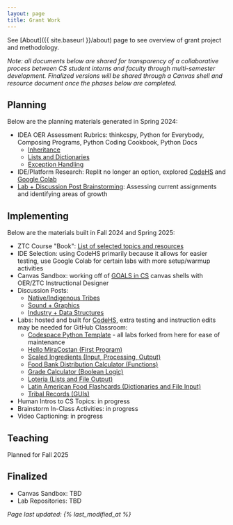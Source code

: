 ```yaml
---
layout: page
title: Grant Work
---
```


See [About]({{ site.baseurl }}/about) page to see overview of grant project and methodology.

_Note: all documents below are shared for transparency of a collaborative process between CS student interns and faculty through multi-semester development. Finalized versions will be shared through a Canvas shell and resource document once the phases below are completed._

## Planning

Below are the planning materials generated in Spring 2024:

- IDEA OER Assessment Rubrics: thinkcspy, Python for Everybody, Composing Programs, Python Coding Cookbook, Python Docs
  - [Inheritance](https://docs.google.com/spreadsheets/d/1AfVOUIk1CYbxDsIXFJVDTNrVkIwC9Fm-tWHcSuwKSxU/edit?usp=sharing)
  - [Lists and Dictionaries](https://docs.google.com/spreadsheets/d/1eZ-Uqn2h_qwYpFO-xR6pekr9T_JfhNr1tg0HVjLLOSw/edit?usp=sharing)
  - [Exception Handling](https://docs.google.com/spreadsheets/d/1eNwTG2W440Pc7xFyslgOiDmnTffdNEpK1apxJpad_q8/edit?usp=sharing)
- IDE/Platform Research: Replit no longer an option, explored [CodeHS](https://codehs.com/) and [Google Colab](https://colab.research.google.com/)
- [Lab + Discussion Post Brainstorming](https://docs.google.com/spreadsheets/d/193aQqEYcAw8CuuXU1deYpJYzWN_eNVjqC1AkklMhtNk/edit?usp=sharing): Assessing current assignments and identifying areas of growth

## Implementing

Below are the materials built in Fall 2024 and Spring 2025:

- ZTC Course "Book": [List of selected topics and resources](https://docs.google.com/spreadsheets/d/10G0nflkJyO_8tcQbuAXVOxZ61q2ZfL8z6aybSP71emk/edit?usp=sharing)
- IDE Selection: using CodeHS primarily because it allows for easier testing, use Google Colab for certain labs with more setup/warmup activities
- Canvas Sandbox: working off of [GOALS in CS](https://miracostacs.github.io/curriculum.html) canvas shells with OER/ZTC Instructional Designer
- Discussion Posts:
  - [Native/Indigenous Tribes](https://docs.google.com/document/d/1kjzEwAlF618eXTiId6djGS31G1vqy-n9wERBXZ4etBQ/edit?usp=sharing)
  - [Sound + Graphics](https://docs.google.com/document/d/1wFh2P13fI2xSC4RsuFm9fNT7L7gjOidJ0-dDfHs8kaA/edit?usp=sharing)
  - [Industry + Data Structures](https://docs.google.com/document/d/1uzYlEkakWgtG7gzArpKeQrWKuqAgXP9zPOODKrhIsJ0/edit?usp=sharing)
- Labs: hosted and built for [CodeHS](https://codehs.com/), extra testing and instruction edits may be needed for GitHub Classroom:
  - [Codespace Python Template](https://github.com/MiraCostaCS/MCC-Python-Codespace-Template) - all labs forked from here for ease of maintenance
  - [Hello MiraCostan (First Program)](https://github.com/MiraCostaCS/CS138-L01-HelloMiraCostan)
  - [Scaled Ingredients (Input, Processing, Output)](https://github.com/MiraCostaCS/CS138-L02-ScaledIngredients)
  - [Food Bank Distribution Calculator (Functions)](https://github.com/MiraCostaCS/CS138-L03-Food-Bank/)
  - [Grade Calculator (Boolean Logic)](https://github.com/MiraCostaCS/CS138-L04-GradeCalculator)
  - [Loteria (Lists and File Output)](https://github.com/MiraCostaCS/CS138-L09-Loteria)
  - [Latin American Food Flashcards (Dictionaries and File Input)](https://github.com/MiraCostaCS/CS138-L11-LatAm-Foods)
  - [Tribal Records (GUIs)](https://github.com/MiraCostaCS/CS138-L14-Tribe-GUI)
- Human Intros to CS Topics: in progress
- Brainstorm In-Class Activities: in progress
- Video Captioning: in progress

## Teaching

Planned for Fall 2025

## Finalized

- Canvas Sandbox: TBD
- Lab Repositories: TBD

_Page last updated: {% last_modified_at %}_
